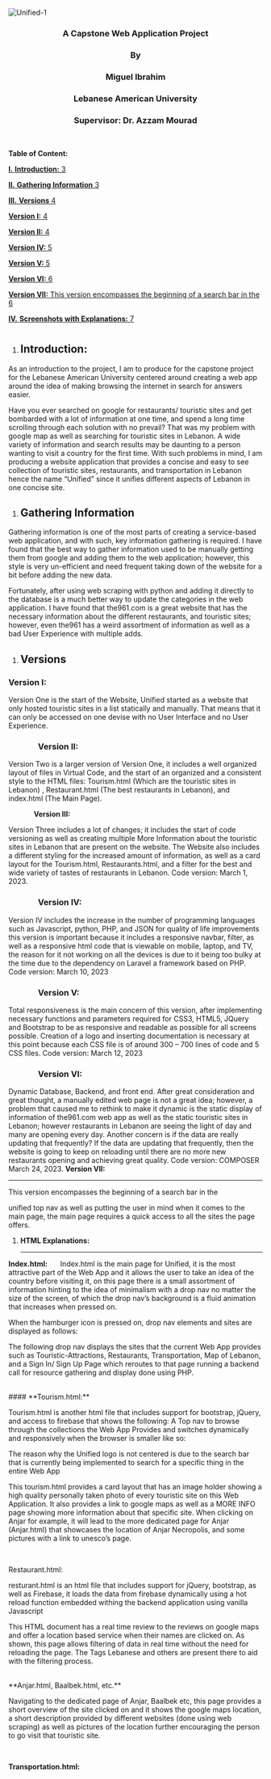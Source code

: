 ![Unified-1](https://user-images.githubusercontent.com/121685654/229470414-dc4892a9-16ab-45e9-8070-e23fffb89773.png)



<h3 align="center">A Capstone Web Application Project</h3>

<h3 align="center">By</h3>

<h3 align="center">Miguel Ibrahim</h3>

<h3 align="center">Lebanese American University</h3>

<h3 align="center">Supervisor: Dr. Azzam Mourad</h3>


<br>

**Table of Content:**

[**I.**	**Introduction:**	3](#_Toc131237070)

[**II.**	**Gathering Information**	3](#_Toc131237071)

[**III.**	**Versions**	4](#_Toc131237072)

[**Version I:**	4](#_Toc131237073)

[**Version II:**	4](#_Toc131237074)

[**Version IV:**	5](#_Toc131237075)

[**Version V:**	5](#_Toc131237076)

[**Version VI:**	6](#_Toc131237077)

[**Version VII:** 	This version encompasses the beginning of a search bar in the	6](#_Toc131237078)

[**IV.**	**Screenshots with Explanations:**	7](#_Toc131237079)
#








1. ## **Introduction:**
As an introduction to the project, I am to produce for the capstone project for the Lebanese American University centered around creating a web app around the idea of making browsing the internet in search for answers easier.

Have you ever searched on google for restaurants/ touristic sites and get bombarded with a lot of information at one time, and spend a long time scrolling through each solution with no prevail? That was my problem with google map as well as searching for touristic sites in Lebanon. A wide variety of information and search results may be daunting to a person wanting to visit a country for the first time. With such problems in mind, I am producing a website application that provides a concise and easy to see collection of touristic sites, restaurants, and transportation in Lebanon hence the name “Unified” since it unifies different aspects of Lebanon in one concise site.
1. ## **Gathering Information**
Gathering information is one of the most parts of creating a service-based web application, and with such, key information gathering is required. I have found that the best way to gather information used to be manually getting them from google and adding them to the web application; however, this style is very un-efficient and need frequent taking down of the website for a bit before adding the new data. 

Fortunately, after using web scraping with python and adding it directly to the database is a much better way to update the categories in the web application. I have found that the961.com is a great website that has the necessary information about the different restaurants, and touristic sites; however, even the961 has a weird assortment of information as well as a bad User Experience with multiple adds.
1. ## **Versions**
### **Version I:** 
Version One is the start of the Website, Unified started as a website that only hosted touristic sites in a list statically and manually. That means that it can only be accessed on one devise with no User Interface and no User Experience.
### `		`**Version II:**
Version Two is a larger version of Version One, it includes a well organized layout of files in Virtual Code, and the start of an organized and a consistent style to the HTML files: Tourism.html (Which are the touristic sites in Lebanon) , Restaurant.html (The best restaurants in Lebanon), and index.html (The Main Page).

`		`**Version III:**

Version Three includes a lot of changes; it includes the start of code versioning as well as creating multiple More Information about the touristic sites in Lebanon that are present on the website. The Website also includes a different styling for the increased amount of information, as well as a card layout for the Tourism.html, Restaurants.html, and a filter for the best and wide variety of tastes of restaurants in Lebanon. Code version: March 1, 2023.
### `		`**Version IV:**
Version IV includes the increase in the number of programming languages such as Javascript, python, PHP, and JSON for quality of life improvements this version is important because it includes a responsive navbar, filter, as well as a responsive html code that is viewable on mobile, laptop, and TV, the reason for it not working on all the devices is due to it being too bulky at the time due to the dependency on Laravel a framework based on PHP. Code version: March 10, 2023
### `		`**Version V:**
Total responsiveness is the main concern of this version, after implementing necessary functions and parameters required for CSS3, HTML5, JQuery and Bootstrap to be as responsive and readable as possible for all screens possible. Creation of a logo and inserting documentation is necessary at this point because each CSS file is of around 300 – 700 lines of code and 5 CSS files. Code version: March 12, 2023
### `		`**Version VI:**
Dynamic Database, Backend, and front end. After great consideration and great thought, a manually edited web page is not a great idea; however, a problem that caused me to rethink to make it dynamic is the static display of information of the961.com web app as well as the static touristic sites in Lebanon; however restaurants in Lebanon are seeing the light of day and many are opening every day. Another concern is if the data are really updating that frequently? If the data are updating that frequently, then the website is going to keep on reloading until there are no more new restaurants opening and achieving great quality. Code version: COMPOSER March 24, 2023.
**Version VII:**

----------------
This version encompasses the beginning of a search bar in the   

unified top nav as well as putting the user in mind when it comes to the main page, the main page requires a quick access to all the sites the page offers.
1. **HTML Explanations:**

   ----------------------------------


**Index.html:**
`	`Index.html is the main page for Unified, it is the most attractive part of the Web App and it allows the user to take an idea of the country before visiting it, on this page there is a small assortment of information hinting to the idea of minimalism with a drop nav no matter the size of the screen, of which the drop nav’s background is a fluid animation that increases when pressed on.

When the hamburger icon is pressed on, drop nav elements and sites are displayed as follows:

The following drop nav displays the sites that the current Web App provides such as Touristic-Attractions, Restaurants, Transportation, Map of Lebanon, and a Sign In/ Sign Up Page which reroutes to that page running a backend call for resource gathering and display done using PHP.

<br>
#### **Tourism.html:**


Tourism.html is another html file that includes support for bootstrap, jQuery, and access to firebase  that shows the following: A Top nav to browse through the collections the Web App Provides and switches dynamically and responsively when the browser is smaller like so:

The reason why the Unified logo is not centered is due to the search bar that is currently being implemented to search for a specific thing in the entire Web App

This tourism.html provides a card layout that has an image holder showing a high quality personally taken photo of every touristic site on this Web Application. It also provides a link to google maps as well as a MORE INFO page showing more information about that specific site. When clicking on Anjar for example, it will lead to the more dedicated page for Anjar (Anjar.html) that showcases the location of Anjar Necropolis, and some pictures with a link to unesco’s page.



<br>

Restaurant.html:

resturant.html is an html file that includes support for jQuery, bootstrap, as well as Firebase, it loads the data from firebase dynamically using a hot reload function embedded withing the backend application using vanilla Javascript

This HTML document has a real time review to the reviews on google maps and offer a location based service when their names are clicked on. As shown, this page allows filtering of data in real time without the need for reloading the page. The Tags Lebanese and others are present there to aid with the filtering process.




<br>
**Anjar.html, Baalbek.html, etc.**

Navigating to the dedicated page of Anjar, Baalbek etc, this page provides a short overview of the site clicked on and it shows the google maps location, a short description provided by different websites (done using web scraping) as well as pictures of the location further encouraging the person to go visit that touristic site.

<br>

**Transportation.html:**


